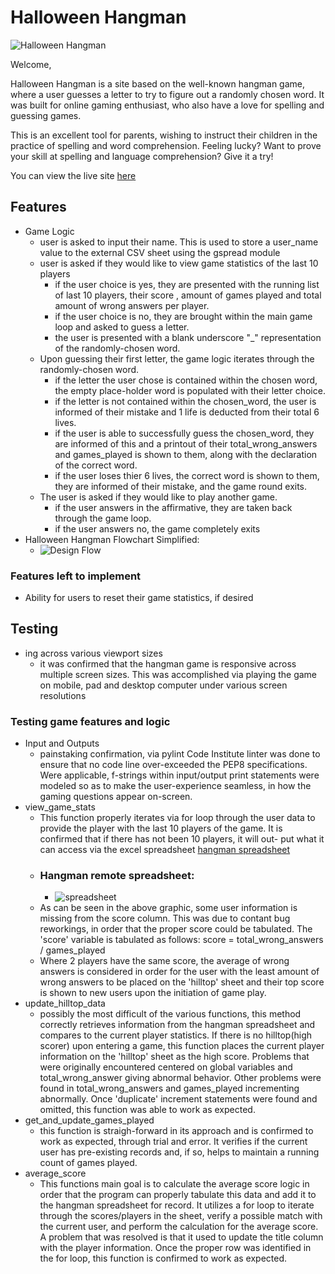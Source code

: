 # Halloween Hangman

![Halloween Hangman](https://res.cloudinary.com/dxla1usfm/image/upload/v1697459161/Project3/Am-I-Responsive_FINAL_rewqww.png)

Welcome,

Halloween Hangman is a site based on the well-known hangman game, where a user guesses a letter 
to try to figure out a randomly chosen word. It was built for online gaming enthusiast, 
who also have a love for spelling and guessing games.  

This is an excellent tool for parents, wishing to instruct their children in the practice of spelling and word comprehension.
Feeling lucky? Want to prove your skill at spelling and language comprehension? Give it a try!

You can view the live site [here](https://halloween-hangman-39dd7d1da1da.herokuapp.com/)

## Features

- Game Logic
    - user is asked to input their name. This is used to store a user_name value to the external CSV sheet using the gspread module
    - user is asked if they would like to view game statistics of the last 10 players
        - if the user choice is yes, they are presented with the running list of last 10 players, their score , amount 
        of games played and total amount of wrong answers per player.
        - if the user choice is no, they are brought within the main game loop and asked to guess a letter.
        - the user is presented with a blank underscore "_" representation of the randomly-chosen word.
    - Upon guessing their first letter, the game logic iterates through the randomly-chosen word.
        - if the letter the user chose is contained within the chosen word, the empty place-holder word is populated with
        their letter choice.
        - if the letter is not contained within the chosen_word, the user is informed of their mistake and 1 life is deducted
        from their total 6 lives.
        - if the user is able to successfully guess the chosen_word, they are informed of this and a printout of
        their total_wrong_answers and games_played is shown to them, along with the declaration of the correct word.
        - if the user loses thier 6 lives, the correct word is shown to them, they are informed of their mistake,
        and the game round exits. 
    - The user is asked if they would like to play another game.
        - if the user answers in the affirmative, they are taken back through the game loop.
        - if the user answers no, the game completely exits
- Halloween Hangman Flowchart Simplified:
    - ![Design Flow](https://res.cloudinary.com/dxla1usfm/image/upload/v1697462254/Project3/hangman_flow_chart_simplified_bb3afg.png)

### Features left to implement

- Ability for users to reset their game statistics, if desired

## Testing

- ing across various viewport sizes
    - it was confirmed that the hangman game is responsive across multiple screen sizes. This was
    accomplished via playing the game on mobile, pad and desktop computer under various screen resolutions

### Testing game features and logic

- Input and Outputs
    - painstaking confirmation, via pylint Code Institute linter was done to ensure that no code line over-exceeded
    the PEP8 specifications. Were applicable, f-strings within input/output print statements were modeled
    so as to make the user-experience seamless, in how the gaming questions appear on-screen.
- view_game_stats 
    - This function properly iterates via for loop through the user data to provide the player with 
    the last 10 players of the game. It is confirmed that if there has not been 10 players, it will out-
    put what it can access via the excel spreadsheet [hangman spreadsheet](https://docs.google.com/spreadsheets/d/1Lsa7wQwv7GQofjW7nQrEBdbmvGwen3nzPurr7diimTs/edit?pli=1#gid=460879778)
    - ### Hangman remote spreadsheet:
        - ![spreadsheet](https://res.cloudinary.com/dxla1usfm/image/upload/v1697452135/Project3/hangman_user_scores-Google-Sheets_vex3vp.png)
    - As can be seen in the above graphic, some user information is missing from the score column. This was due to contant bug 
    reworkings, in order that the proper score could be tabulated. The 'score' variable is tabulated as follows:
    score = total_wrong_answers / games_played
    - Where 2 players have the same score, the average of wrong answers is considered in order for the user with
    the least amount of wrong answers to be placed on the 'hilltop' sheet and their top score is shown to new users
    upon the initiation of game play. 
- update_hilltop_data
    - possibly the most difficult of the various functions, this method correctly retrieves information from the hangman
    spreadsheet and compares to the current player statistics. If there is no hilltop(high scorer) upon entering a game,
    this function places the current player information on the 'hilltop' sheet as the high score. Problems that were 
    originally encountered centered on global variables and total_wrong_answer giving abnormal behavior. Other problems
    were found in total_wrong_answers and games_played incrementing abnormally. Once 'duplicate' increment statements
    were found and omitted, this function was able to work as expected.
- get_and_update_games_played
    - this function is straigh-forward in its approach and is confirmed to work as expected, through trial and error. 
    It verifies if the current user has pre-existing records and, if so, helps to maintain a running count of games played.
- average_score
    - This functions main goal is to calculate the average score logic in order that the program can properly tabulate 
    this data and add it to the hangman spreadsheet for record. It utilizes a for loop to iterate through the 
    scores/players in the sheet, verify a possible match with the current user, and perform the calculation for the average 
    score. A problem that was resolved is that it used to update the title column with the player information. Once the 
    proper row was identified in the for loop, this function is confirmed to work as expected.


